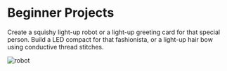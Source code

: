 # Beginner Projects

Create a squishy light-up robot or a light-up greeting card for that special person. Build a LED compact for that fashionista, or a light-up hair bow using conductive thread stitches.

![robot](/r5.png)